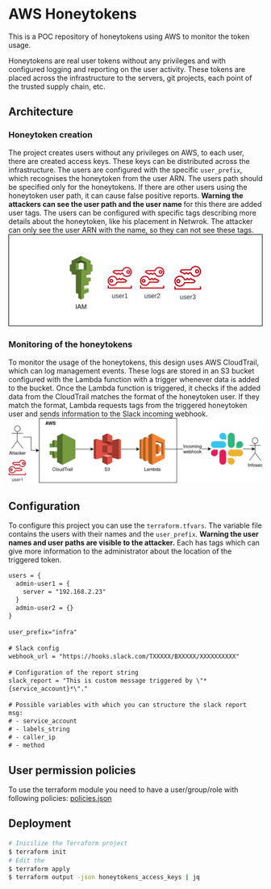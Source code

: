 # AWS Honeytokens
This is a POC repository of honeytokens using AWS to monitor the token usage.

Honeytokens are real user tokens without any privileges and with configured logging and reporting on the user activity.
These tokens are placed across the infrastructure to the servers, git projects, each point of the trusted supply chain, etc. 

## Architecture

### Honeytoken creation
The project creates users without any privileges on AWS, to each user, there are created access keys. These keys can be distributed across the infrastructure.
The users are configured with the specific `user_prefix`, which recognises the honeytoken from the user ARN. 
The users path should be specified only for the honeytokens. If there are other users using the honeytoken user path, it can cause false positive reports.
<b> Warning the attackers can see the user path and the user name </b> for this there are added user tags.
The users can be configured with specific tags describing more details about the honeytoken, like his placement in Netwrok.
The attacker can only see the user ARN with the name, so they can not see these tags.
![](docs/iam.png)

### Monitoring of the honeytokens
To monitor the usage of the honeytokens, this design uses AWS CloudTrail, which can log management events.
These logs are stored in an S3 bucket configured with the Lambda function with a trigger whenever data is added to the bucket.
Once the Lambda function is triggered, it checks if the added data from the CloudTrail matches the format of the honeytoken user.
If they match the format, Lambda requests tags from the triggered honeytoken user and sends information to the Slack incoming webhook. 
![](docs/infra.png)

## Configuration
To configure this project you can use the `terraform.tfvars`.
The variable file contains the users with their names and the `user_prefix`.
<b>Warning the user names and user paths are visible to the attacker.</b>
Each has tags which can give more information to the administrator about the location
of the triggered token.

```
users = {
  admin-user1 = {
    server = "192.168.2.23"
  }
  admin-user2 = {}
}

user_prefix="infra"

# Slack config
webhook_url = "https://hooks.slack.com/TXXXXX/BXXXXX/XXXXXXXXXX"

# Configuration of the report string
slack_report = "This is custom message triggered by \"*{service_account}*\"."

# Possible variables with which you can structure the slack report msg:
# - service_account
# - labels_string
# - caller_ip
# - method
```

## User permission policies
To use the terraform module you need to have a user/group/role with following policies:
[policies.json](./policies.json)

## Deployment

```bash
# Inicilize the Terraform project
$ terraform init
# Edit the 
$ terraform apply
$ terraform output -json honeytokens_access_keys | jq
```
